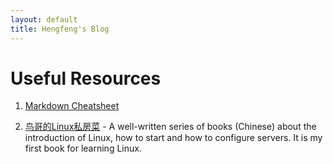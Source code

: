 ```yaml
---
layout: default
title: Hengfeng's Blog
---
```


Useful Resources
==========

01. [Markdown Cheatsheet](https://github.com/adam-p/markdown-here/wiki/Markdown-Cheatsheet)

02. [鸟哥的Linux私房菜](http://linux.vbird.org/) - A well-written series of
books (Chinese) about the introduction of Linux, how to start and how to
configure servers. It is my first book for learning Linux. 

